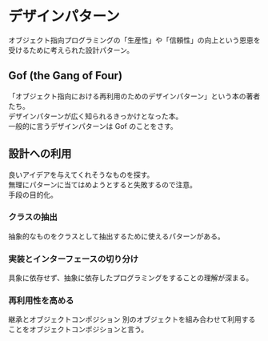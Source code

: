 # デザインパターン
オブジェクト指向プログラミングの「生産性」や「信頼性」の向上という恩恵を受けるために考えられた設計パターン。  

## Gof (the Gang of Four)
「オブジェクト指向における再利用のためのデザインパターン」という本の著者たち。  
デザインパターンが広く知られるきっかけとなった本。  
一般的に言うデザインパターンは Gof のことをさす。  

## 設計への利用
良いアイデアを与えてくれそうなものを探す。  
無理にパターンに当てはめようとすると失敗するので注意。  
手段の目的化。  

### クラスの抽出
抽象的なものをクラスとして抽出するために使えるパターンがある。  

### 実装とインターフェースの切り分け
具象に依存せず、抽象に依存したプログラミングをすることの理解が深まる。  

### 再利用性を高める
継承とオブジェクトコンポジション
別のオブジェクトを組み合わせて利用することをオブジェクトコンポジションと言う。  
